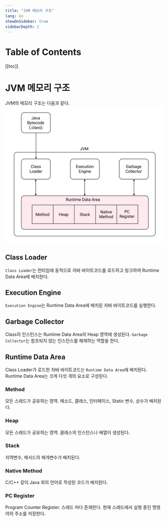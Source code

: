 ```yaml
---
title: "JVM 메모리 구조"
lang: ko
showOnSidebar: true
sidebarDepth: 2
---
```


# Table of Contents
[[toc]]

# JVM 메모리 구조

JVM의 메모리 구조는 다음과 같다.
![](./180104_jvm_memory_structure/1.png)

## Class Loader
`Class Loader`는 런타임에 동적으로 자바 바이트코드를 로드하고 링크하여 Runtime Data Area에 배치한다.

## Execution Engine
`Execution Engine`는 Runtime Data Area에 배치된 자바 바이트코드를 실행한다.

## Garbage Collector
Class의 인스턴스는 Runtime Data Area의 Heap 영역에 생성된다. `Garbage Collector`는 참조되지 않는 인스턴스를 해제하는 역할을 한다.

## Runtime Data Area
Class Loader가 로드한 자바 바이트코드는 `Runtime Data Area`에 배치된다. Runtime Data Area는 크게 다섯 개의 요소로 구성된다.

### Method
모든 스레드가 공유하는 영역. 메소드, 클래스, 인터페이스, Static 변수, 상수가 배치된다.

### Heap
모든 스레드가 공유하는 영역. 클래스의 인스턴스나 배열이 생성된다.

### Stack
지역변수, 메서드의 매개변수가 배치된다.

### Native Method
C/C++ 같이 Java 외의 언어로 작성된 코드가 배치된다.

### PC Register
Program Counter Register. 스레드 마다 존재한다. 현재 스레드에서 실행 중인 명령어의 주소를 저장한다.